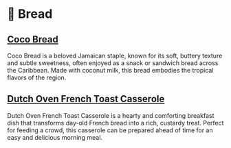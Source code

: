 # &#127838; Bread
## [Coco Bread](coco-bread.adoc)
Coco Bread is a beloved Jamaican staple, known for its soft, buttery texture and subtle sweetness, often enjoyed as a snack or sandwich bread across the Caribbean. Made with coconut milk, this bread embodies the tropical flavors of the region.
## [Dutch Oven French Toast Casserole](french-toast-casserole.md)
Dutch Oven French Toast Casserole is a hearty and comforting breakfast dish that transforms day-old French bread into a rich, custardy treat. Perfect for feeding a crowd, this casserole can be prepared ahead of time for an easy and delicious morning meal.
